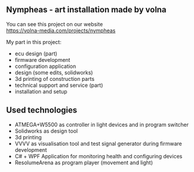 ## Nympheas - art installation made by volna  
You can see this project on our website  
https://volna-media.com/projects/nympheas  

My part in this project:  

- ecu design (part)
- firmware development
- configuration application  
- design (some edits, solidworks)  
- 3d printing of construction parts  
- technical support and service (part)
- installation and setup

## Used technologies

- ATMEGA+W5500 as controller in light devices and in program switcher
- Solidworks as design tool
- 3d printing
- VVVV as visualisation tool and test signal generator during firmware development
- С# + WPF Application for monitoring health and configuring devices
- ResolumeArena as program player (movement and light)

